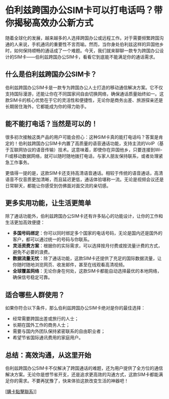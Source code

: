 # 伯利兹跨国办公SIM卡可以打电话吗？带你揭秘高效办公新方式

随着全球化的发展，越来越多的人选择跨国办公或远程工作。对于需要频繁跨国沟通的人来说，手机通讯的重要性不言而喻。然而，当你身处伯利兹这样的异国他乡时，如何保持顺畅的通话成了一个难题。今天，我们就来聊聊一款专为跨国办公设计的SIM卡——伯利兹跨国办公SIM卡，看看它到底能不能满足你的通话需求。

## 什么是伯利兹跨国办公SIM卡？

伯利兹跨国办公SIM卡是一款专为跨国办公人士打造的移动通信解决方案。它不仅支持国际漫游，还能让你在不同国家间自由切换网络，确保通话质量始终如一。这款SIM卡的核心优势在于它的灵活性和便捷性，无论你是商务出差、旅游探亲还是长期居住海外，它都能成为你的得力助手。

## 能不能打电话？当然是可以的！

很多初次接触这类产品的用户可能会担心：这种SIM卡真的能打电话吗？答案是肯定的！伯利兹跨国办公SIM卡内置了高质量的语音通话功能，支持主流的VoIP（基于互联网协议的语音传输）技术。这意味着，即使你在异国他乡，只要连接到Wi-Fi或移动数据网络，就可以随时随地拨打电话，与家人朋友保持联系，或者处理紧急工作事务。

更值得一提的是，这款SIM卡还支持高清语音通话。相较于传统的语音通话，高清语音不仅音质更加清晰，而且延迟更低，通话体验堪称一流。无论是视频会议还是日常聊天，都能让你感受到仿佛面对面交流的亲切感。

## 更多实用功能，让生活更简单

除了通话功能外，伯利兹跨国办公SIM卡还有许多贴心的功能设计，让你的工作和生活更加高效便捷：

- **多国号码绑定**：你可以同时绑定多个国家的电话号码，无论是国内还是国外的客户，都可以通过统一的号码与你联系。
- **灵活资费方案**：根据你的实际需求，可以选择按月付费或按流量计费的方式，避免不必要的浪费。
- **数据流量无忧**：除了通话功能，这款SIM卡还提供了充足的国际数据流量，让你随时随地浏览网页、收发邮件，甚至在线观看高清视频。
- **全球覆盖网络**：无论你身在何处，这款SIM卡都能自动选择最优的本地网络，确保信号稳定可靠。

## 适合哪些人群使用？

如果你符合以下条件，那么伯利兹跨国办公SIM卡绝对是你的最佳选择：

- 经常需要跨国出差或旅行的人士；
- 长期在国外工作的商务人士；
- 需要与国内外团队保持紧密联系的自由职业者；
- 希望节省国际通讯费用的家庭用户。

## 总结：高效沟通，从这里开始

伯利兹跨国办公SIM卡不仅解决了跨国通话的难题，还为用户提供了全方位的通信解决方案。无论你是想节省开支，还是追求更高效的沟通方式，这款SIM卡都能满足你的需求。不要再犹豫了，快来体验这款改变生活的神器吧！

[[購卡點擊聯系](https://t.me/s/esim1088)]]